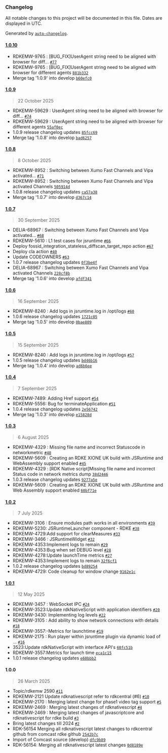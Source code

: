 ### Changelog

All notable changes to this project will be documented in this file. Dates are displayed in UTC.

Generated by [`auto-changelog`](https://github.com/CookPete/auto-changelog).

#### [1.0.10](https://github.com/rdkcentral/rdkNativeScript/compare/1.0.9...1.0.10)

- RDKEMW-9765 : [BUG_FIX]UserAgent string need to be aligned with browser for diff… [`#77`](https://github.com/rdkcentral/rdkNativeScript/pull/77)
- RDKEMW-9765 : [BUG_FIX]UserAgent string need to be aligned with browser for different agents [`881b332`](https://github.com/rdkcentral/rdkNativeScript/commit/881b332528ae114f0a9c2f767c8a1436154d380c)
- Merge tag '1.0.9' into develop [`b60efc0`](https://github.com/rdkcentral/rdkNativeScript/commit/b60efc01bf49975196c7a55aa3e6736af753916b)

#### [1.0.9](https://github.com/rdkcentral/rdkNativeScript/compare/1.0.8...1.0.9)

> 22 October 2025

- RDKEMW-59629 : UserAgent string need to be aligned with browser for diff… [`#74`](https://github.com/rdkcentral/rdkNativeScript/pull/74)
- RDKEMW-59629 : UserAgent string need to be aligned with browser for different agents [`55af0ec`](https://github.com/rdkcentral/rdkNativeScript/commit/55af0ec4471fa402421f3dd29370712e23e452b9)
- 1.0.9 release changelog updates [`85fcc69`](https://github.com/rdkcentral/rdkNativeScript/commit/85fcc6933d60d3b46da0fd144adb19f3d458575b)
- Merge tag '1.0.8' into develop [`bad6257`](https://github.com/rdkcentral/rdkNativeScript/commit/bad62579572069c5a3f06bb70c0152022ddc7ce7)

#### [1.0.8](https://github.com/rdkcentral/rdkNativeScript/compare/1.0.7...1.0.8)

> 8 October 2025

- RDKEMW-8952 : Switching between Xumo Fast Channels and Vipa activated… [`#71`](https://github.com/rdkcentral/rdkNativeScript/pull/71)
- RDKEMW-8952 : Switching between Xumo Fast Channels and Vipa activated Channels [`505914d`](https://github.com/rdkcentral/rdkNativeScript/commit/505914dbfa6dbe842c7ec46e169ccca47ca6032b)
- 1.0.8 release changelog updates [`ca57a38`](https://github.com/rdkcentral/rdkNativeScript/commit/ca57a38905f7004614ded25722f1769e0f117ca0)
- Merge tag '1.0.7' into develop [`d367c14`](https://github.com/rdkcentral/rdkNativeScript/commit/d367c14f8efa22be9632ba692ed658321402a0e3)

#### [1.0.7](https://github.com/rdkcentral/rdkNativeScript/compare/1.0.6...1.0.7)

> 30 September 2025

- DELIA-68967 : Switching between Xumo Fast Channels and Vipa activated… [`#68`](https://github.com/rdkcentral/rdkNativeScript/pull/68)
- RDKEMW-5610 : L1 test cases for jsruntime [`#66`](https://github.com/rdkcentral/rdkNativeScript/pull/66)
- Deploy fossid_integration_stateless_diffscan_target_repo action [`#67`](https://github.com/rdkcentral/rdkNativeScript/pull/67)
- Deploy cla action [`#40`](https://github.com/rdkcentral/rdkNativeScript/pull/40)
- Update CODEOWNERS [`#63`](https://github.com/rdkcentral/rdkNativeScript/pull/63)
- 1.0.7 release changelog updates [`0f3be4f`](https://github.com/rdkcentral/rdkNativeScript/commit/0f3be4fecad9213a4d86c828e978c29199e5d190)
- DELIA-68967 : Switching between Xumo Fast Channels and Vipa activated Channels [`228cf8b`](https://github.com/rdkcentral/rdkNativeScript/commit/228cf8bfdde6d7f7d991805193038b392bc0e89b)
- Merge tag '1.0.6' into develop [`afdf341`](https://github.com/rdkcentral/rdkNativeScript/commit/afdf341c4f81e7019d76f207c7b428dbd0ffc00d)

#### [1.0.6](https://github.com/rdkcentral/rdkNativeScript/compare/1.0.5...1.0.6)

> 16 September 2025

- RDKEMW-8240 : Add logs in jsruntime.log in /opt/logs [`#60`](https://github.com/rdkcentral/rdkNativeScript/pull/60)
- 1.0.6 release changelog updates [`1721c05`](https://github.com/rdkcentral/rdkNativeScript/commit/1721c05e9b79e6be0e98852b6f596abf7b6f1e68)
- Merge tag '1.0.5' into develop [`0bae809`](https://github.com/rdkcentral/rdkNativeScript/commit/0bae809fc9bb8a69156798e07b15cade4c526431)

#### [1.0.5](https://github.com/rdkcentral/rdkNativeScript/compare/1.0.4...1.0.5)

> 15 September 2025

- RDKEMW-8240 : Add logs in jsruntime.log in /opt/logs [`#57`](https://github.com/rdkcentral/rdkNativeScript/pull/57)
- 1.0.5 release changelog updates [`bd46b16`](https://github.com/rdkcentral/rdkNativeScript/commit/bd46b16959b0b828e09154fdd5c8f8b72ea989cc)
- Merge tag '1.0.4' into develop [`ad6b6ee`](https://github.com/rdkcentral/rdkNativeScript/commit/ad6b6ee37cb5c76239a29e10c053e054e90b25df)

#### [1.0.4](https://github.com/rdkcentral/rdkNativeScript/compare/1.0.3...1.0.4)

> 7 September 2025

- RDKEMW-7489: Adding Href support [`#54`](https://github.com/rdkcentral/rdkNativeScript/pull/54)
- RDKEMW-5556: Bug for terminateApplication [`#51`](https://github.com/rdkcentral/rdkNativeScript/pull/51)
- 1.0.4 release changelog updates [`2e56742`](https://github.com/rdkcentral/rdkNativeScript/commit/2e56742d0adda04fe61277fa0782e2b5b2dde19c)
- Merge tag '1.0.3' into develop [`e15828d`](https://github.com/rdkcentral/rdkNativeScript/commit/e15828d5a330b072753e682f5c446b0f9ae14531)

#### [1.0.3](https://github.com/rdkcentral/rdkNativeScript/compare/1.0.2...1.0.3)

> 6 August 2025

- RDKEMW-4329 : Missing file name and incorrect Statuscode in networkmetric [`#48`](https://github.com/rdkcentral/rdkNativeScript/pull/48)
- RDKEMW-5609 : Creating an RDKE XIONE UK build with JSRuntime and WebAssembly support enabled [`#45`](https://github.com/rdkcentral/rdkNativeScript/pull/45)
- RDKEMW-4329 : [RDK Native script]Missing file name and incorrect Status code in network metrics dump [`38d2446`](https://github.com/rdkcentral/rdkNativeScript/commit/38d2446e592e92f3e85d77e46b9d425e57d93dee)
- 1.0.3 release changelog updates [`9277a5e`](https://github.com/rdkcentral/rdkNativeScript/commit/9277a5ecf6f6dc98a0600ba49a09403876592ff5)
- RDKEMW-5609 : Creating an RDKE XIONE UK build with JSRuntime and Web Assembly support enabled [`60bf71e`](https://github.com/rdkcentral/rdkNativeScript/commit/60bf71e0c42e60d293dfa569a71180f782b0cab9)

#### [1.0.2](https://github.com/rdkcentral/rdkNativeScript/compare/1.0.1...1.0.2)

> 7 July 2025

- RDKEMW-3106 : Ensure modules path works in all environments [`#39`](https://github.com/rdkcentral/rdkNativeScript/pull/39)
- RDKEMW-5230: JSRuntimeLauncher component - RDKE [`#38`](https://github.com/rdkcentral/rdkNativeScript/pull/38)
- RDKEMW-4729:Add support for clearMeasures [`#33`](https://github.com/rdkcentral/rdkNativeScript/pull/33)
- RDKEMW-3466 : JSRuntimeWidget [`#32`](https://github.com/rdkcentral/rdkNativeScript/pull/32)
- RDKEMW-4353:Implement logs to remain [`#29`](https://github.com/rdkcentral/rdkNativeScript/pull/29)
- RDKEMW-4353:Bug when set DEBUG level [`#28`](https://github.com/rdkcentral/rdkNativeScript/pull/28)
- RDKEMW-4278:Update launchTime metrics [`#27`](https://github.com/rdkcentral/rdkNativeScript/pull/27)
- RDKEMW-4353:Implement logs to remain [`32f6cf1`](https://github.com/rdkcentral/rdkNativeScript/commit/32f6cf11af9c786d34334838ff75065fbd0d70cf)
- 1.0.2 release changelog updates [`bd89254`](https://github.com/rdkcentral/rdkNativeScript/commit/bd89254c510cbd92accda18c4df5fa8d7221615f)
- RDKEMW-4729: Code cleanup for window change [`9162e1c`](https://github.com/rdkcentral/rdkNativeScript/commit/9162e1cc2b8c7a19c41a7420e19f05786df4899e)

#### [1.0.1](https://github.com/rdkcentral/rdkNativeScript/compare/1.0.0...1.0.1)

> 12 May 2025

- RDKEMW-3457 : WebSocket IPC [`#24`](https://github.com/rdkcentral/rdkNativeScript/pull/24)
- RDKEMW-3523:Update rdkNativeScript with application identifiers [`#20`](https://github.com/rdkcentral/rdkNativeScript/pull/20)
- RDKEMW-3430: Implementing log levels [`#22`](https://github.com/rdkcentral/rdkNativeScript/pull/22)
- RDKEMW-3105 : Add ability to show network connections with details [`#18`](https://github.com/rdkcentral/rdkNativeScript/pull/18)
- RDKEMW-3557:-Metrics for launchtime [`#19`](https://github.com/rdkcentral/rdkNativeScript/pull/19)
- RDKEMW-2175 : Run player within jsruntime plugin via dynamic load of … [`#16`](https://github.com/rdkcentral/rdkNativeScript/pull/16)
- 3523:Update rdkNativeScript with interface API's [`60fc51b`](https://github.com/rdkcentral/rdkNativeScript/commit/60fc51b6f48272e9671bc787c68a2ce19b036e0c)
- RDKEMW-3557:Metrics for launch time [`eca1c15`](https://github.com/rdkcentral/rdkNativeScript/commit/eca1c15b2e98e40156dba22696325c2c5d5fbaa5)
- 1.0.1 release changelog updates [`e60bbb2`](https://github.com/rdkcentral/rdkNativeScript/commit/e60bbb2b72c74a43c34af35179d4b619fd9ac779)

#### 1.0.0

> 26 March 2025

- Topic/rdkemw 2590 [`#11`](https://github.com/rdkcentral/rdkNativeScript/pull/11)
- RDKEMW-2121 Update rdknativescript refer to rdkcentral (#6) [`#10`](https://github.com/rdkcentral/rdkNativeScript/pull/10)
- RDKEMW-2170 : Merging latest change for phase1 video tag support [`#5`](https://github.com/rdkcentral/rdkNativeScript/pull/5)
- RDKEMW-2469 : Merging latest changes of rdknativescript [`#4`](https://github.com/rdkcentral/rdkNativeScript/pull/4)
- RDKEMW-2469 : Merging latest changes of javascriptcore and rdknativescript for rdke build [`#3`](https://github.com/rdkcentral/rdkNativeScript/pull/3)
- Bring latest changes till 2024 [`#2`](https://github.com/rdkcentral/rdkNativeScript/pull/2)
- RDK-56154 Merging all rdknativescript latest changes to rdkcentral github from comcast rdke github [`2542b7c`](https://github.com/rdkcentral/rdkNativeScript/commit/2542b7cac0c0c0dd1aef7d8b158e5dd63b56347e)
- Import of Comcast source (develop) [`dfc9b89`](https://github.com/rdkcentral/rdkNativeScript/commit/dfc9b89df42fb0b844e04624b13808333afb19ce)
- RDK-56154: Merging all rdknativescript latest changes [`0d8189e`](https://github.com/rdkcentral/rdkNativeScript/commit/0d8189e76bdfa9f2cf619af300d95e5ec8f4def9)
